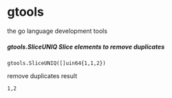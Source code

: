 # gtools
the go language development tools

##### gtools.SliceUNIQ Slice elements to remove duplicates

`gtools.SliceUNIQ([]uin64{1,1,2})`

remove duplicates result

`1,2`

